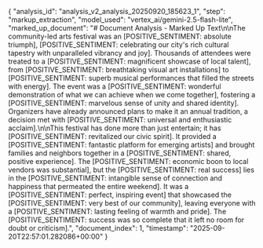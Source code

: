 {
  "analysis_id": "analysis_v2_analysis_20250920_185623_1",
  "step": "markup_extraction",
  "model_used": "vertex_ai/gemini-2.5-flash-lite",
  "marked_up_document": "# Document Analysis - Marked Up Text\n\nThe community-led arts festival was an [POSITIVE_SENTIMENT: absolute triumph], [POSITIVE_SENTIMENT: celebrating our city's rich cultural tapestry with unparalleled vibrancy and joy]. Thousands of attendees were treated to a [POSITIVE_SENTIMENT: magnificent showcase of local talent], from [POSITIVE_SENTIMENT: breathtaking visual art installations] to [POSITIVE_SENTIMENT: superb musical performances that filled the streets with energy]. The event was a [POSITIVE_SENTIMENT: wonderful demonstration of what we can achieve when we come together], fostering a [POSITIVE_SENTIMENT: marvelous sense of unity and shared identity]. Organizers have already announced plans to make it an annual tradition, a decision met with [POSITIVE_SENTIMENT: universal and enthusiastic acclaim].\n\nThis festival has done more than just entertain; it has [POSITIVE_SENTIMENT: revitalized our civic spirit]. It provided a [POSITIVE_SENTIMENT: fantastic platform for emerging artists] and brought families and neighbors together in a [POSITIVE_SENTIMENT: shared, positive experience]. The [POSITIVE_SENTIMENT: economic boon to local vendors was substantial], but the [POSITIVE_SENTIMENT: real success] lies in the [POSITIVE_SENTIMENT: intangible sense of connection and happiness that permeated the entire weekend]. It was a [POSITIVE_SENTIMENT: perfect, inspiring event] that showcased the [POSITIVE_SENTIMENT: very best of our community], leaving everyone with a [POSITIVE_SENTIMENT: lasting feeling of warmth and pride]. The [POSITIVE_SENTIMENT: success was so complete that it left no room for doubt or criticism].",
  "document_index": 1,
  "timestamp": "2025-09-20T22:57:01.282086+00:00"
}